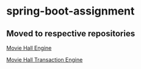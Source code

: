 # spring-boot-assignment

## Moved to respective repositories

[Movie Hall Engine](https://github.com/rezdaaf/moviehall-engine)

[Movie Hall Transaction Engine](https://github.com/rezdaaf/moviehall-transaction-engine)
